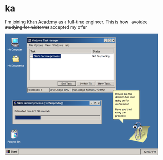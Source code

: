 # ka

I'm joining [Khan Academy](http://khanacademy.org) as a full-time engineer. This is how I ~~avoided studying for midterms~~ accepted my offer

![Screenshot of a Windows 2000 desktop interface, with a Task Manager and Clippy](./readme.png)

